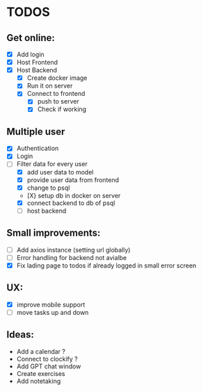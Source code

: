 # TODOS

## Get online:

- [X] Add login
- [X] Host Frontend
- [x] Host Backend
  - [X] Create docker image
  - [X] Run it on server
  - [X] Connect to frontend
    - [X] push to server
    - [x] Check if working

## Multiple user

- [X] Authentication
- [X] Login
- [ ] Filter data for every user
  - [X] add user data to model
  - [X] provide user data from frontend
  - [x] change to psql
  - [X} setup db in docker on server
  - [X] connect backend to db of psql
  - [ ] host backend

## Small improvements:

- [ ] Add axios instance (setting url globally)
- [ ] Error handling for backend not avialbe
- [X] Fix lading page to todos if already logged in small error screen

## UX:

- [x] improve mobile support
- [ ] move tasks up and down

## Ideas:

- Add a calendar ?
- Connect to clockify ?
- Add GPT chat window
- Create exercises
- Add notetaking
